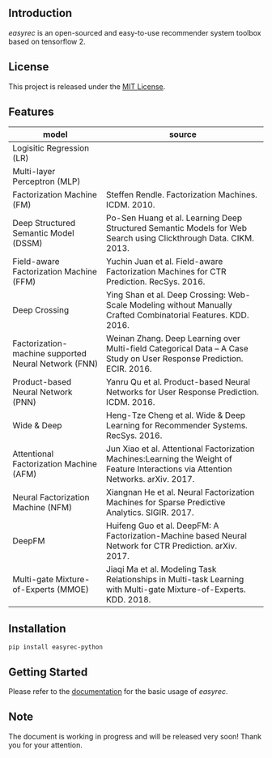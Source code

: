 ## Introduction

*easyrec* is an open-sourced and easy-to-use recommender system toolbox based on tensorflow 2.

## License

This project is released under the [MIT License](https://github.com/xu-zhiwei/easyrec/blob/main/LICENSE).

## Features
| model | source |
| ---- | ---- |
| Logisitic Regression (LR) | |
| Multi-layer Perceptron (MLP) | |
| Factorization Machine (FM) | Steffen Rendle. Factorization Machines. ICDM. 2010. |
| Deep Structured Semantic Model (DSSM) | Po-Sen Huang et al. Learning Deep Structured Semantic Models for Web Search using Clickthrough Data. CIKM. 2013. |
| Field-aware Factorization Machine (FFM) | Yuchin Juan et al. Field-aware Factorization Machines for CTR Prediction. RecSys. 2016. |
| Deep Crossing | Ying Shan et al. Deep Crossing: Web-Scale Modeling without Manually Crafted Combinatorial Features. KDD. 2016. |
| Factorization-machine supported Neural Network (FNN) | Weinan Zhang. Deep Learning over Multi-field Categorical Data – A Case Study on User Response Prediction. ECIR. 2016. |
| Product-based Neural Network (PNN) | Yanru Qu et al. Product-based Neural Networks for User Response Prediction. ICDM. 2016. |
| Wide & Deep | Heng-Tze Cheng et al. Wide & Deep Learning for Recommender Systems. RecSys. 2016. |
| Attentional Factorization Machine (AFM) | Jun Xiao et al. Attentional Factorization Machines:Learning the Weight of Feature Interactions via Attention Networks. arXiv. 2017. |
| Neural Factorization Machine (NFM) | Xiangnan He et al. Neural Factorization Machines for Sparse Predictive Analytics. SIGIR. 2017. |
| DeepFM | Huifeng Guo et al. DeepFM: A Factorization-Machine based Neural Network for CTR Prediction. arXiv. 2017. |
| Multi-gate Mixture-of-Experts (MMOE) | Jiaqi Ma et al. Modeling Task Relationships in Multi-task Learning with Multi-gate Mixture-of-Experts. KDD. 2018. |

## Installation
```
pip install easyrec-python
```

## Getting Started
Please refer to the [documentation]() for the basic usage of *easyrec*.

## Note
The document is working in progress and will be released very soon! Thank you for your attention.

